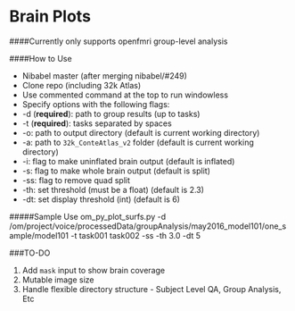# Brain Plots
####Currently only supports openfmri group-level analysis

####How to Use
* Nibabel master (after merging nibabel/#249)
* Clone repo (including 32k Atlas)
* Use commented command at the top to run windowless
* Specify options with the following flags:
 * -d (__required__): path to group results (up to tasks)
 * -t (__required__): tasks separated by spaces
 * -o: path to output directory (default is current working directory)
 * -a: path to `32k_ConteAtlas_v2` folder (default is current working directory)
 * -i: flag to make uninflated brain output (default is inflated)
 * -s: flag to make whole brain output (default is split)
 * -ss: flag to remove quad split
 * -th: set threshold (must be a float) (default is 2.3)
 * -dt: set display threshold (int) (default is 6)
 
#####Sample Use
    om_py_plot_surfs.py -d /om/project/voice/processedData/groupAnalysis/may2016_model101/one_sample/model101 -t task001 task002 -ss -th 3.0 -dt 5
 


###TO-DO
1. Add `mask` input to show brain coverage
2. Mutable image size
3. Handle flexible directory structure - Subject Level QA, Group Analysis, Etc
